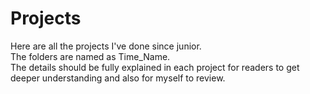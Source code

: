 # Projects
Here are all the projects I've done since junior.<br>
The folders are named as Time_Name.<br>
The details should be fully explained in each project for readers to get deeper understanding and also for myself to review.<br>
